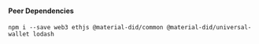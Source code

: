 #

#### Peer Dependencies

```
npm i --save web3 ethjs @material-did/common @material-did/universal-wallet lodash
```
